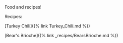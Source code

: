 Food and recipes!

Recipes:

[Turkey Chili]({% link Turkey_Chili.md %})

[Bear's Brioche]({% link _recipes/BearsBrioche.md %})


